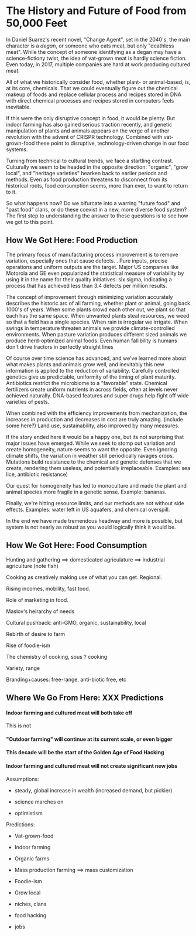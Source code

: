 # The History and Future of Food from 50,000 Feet

In Daniel Suarez's recent novel, "Change Agent", set in the 2040's, the main character is a _degan_, or someone who eats meat, but only "deathless meat".  While the concept of someone identifying as a degan may have a science-fictiony twist, the idea of vat-grown meat is hardly science fiction.  Even today, in 2017, multiple companies are hard at work producing cultured meat.

All of what we historically consider food, whether plant- or animal-based, is, at its core, chemicals.  That we could eventually figure out the chemical makeup of foods and replace cellular process and recipes stored in DNA with direct chemical processes and recipes stored in computers feels inevitable.

If this were the only disruptive concept in food, it would be plenty.  But indoor farming has also gained serious traction recently, and genetic manipulation of plants and animals appears on the verge of another revolution with the advent of CRISPR technology. Combined with vat-grown-food these point to disruptive, technology-driven change in our food systems.

Turning from technical to cultural trends, we face a startling contrast.  Culturally we seem to be headed in the opposite direction:  "organic", "grow local", and "heritage varieties" hearken back to earlier periods and methods.  Even as food production threatens to disconnect from its historical roots, food consumption seems, more than ever, to want to return to it.  

So what happens now?  Do we bifurcate into a warring "future food" and "past food" clans, or do these coexist in a new, more diverse food system?  The first step to understanding the answer to these questions is to see how we got to this point.

## How We Got Here:  Food Production

The primary focus of manufacturing process improvement is to remove variation, especially ones that cause defects.  .  Pure inputs, precise operations and uniform outputs are the target.  Major US companies like Motorola and GE even popularized the statistical measure of variability by using it in the name for their quality initiatives:  six sigma, indicating a process that has achieved less than 3.4 defects per million results.

The concept of improvement through minimizing variation accurately describes the historic arc of all farming, whether plant or animal, going back 1000's of years.  When some plants crowd each other out, we plant so that each has the same space.  When unwanted plants steal resources, we weed so that a field has a single species.  When rain is irregular we irrigate.  When swings in temperature threaten animals we provide climate-controlled environments.  When pasture variation produces different sized animals we produce herd-optimized animal foods.  Even human fallibility is  humans don't drive tractors in perfectly straight lines

Of course over time science has advanced, and we've learned more about what makes plants and animals grow well, and inevitably this new information is applied to the reduction of variability.  Carefully controlled genetics give us predictable, uniformity of the timing of plant maturity.  Antibiotics restrict the microbiome to a "favorable" state.  Chemical fertilizers create uniform nutrients in across fields, often at levels never achieved naturally. DNA-based features and super drugs help fight off wide varieties of pests.

When combined with the efficiency improvements from mechanization, the increases in production and decreases in cost are truly amazing.  \(include some here?\)  Land use, sustainability, also improved by many measures.

If the story ended here it would be a happy one, but its not surprising that major issues have emerged.  While we seek to stomp out variation and create homogeneity, nature seems to want the opposite.  Even ignoring climate shifts, the variation in weather still periodically ravages crops.  Mutations build resistance to the chemical and genetic defenses that we create, rendering them useless, and potentially irreplaceable. Examples:  sea lice, antibiotic resistance\)

Our quest for homogeneity has led to monoculture and made the plant and animal species more fragile in a genetic sense.  Example:  bananas.

Finally, we're hitting resource limits, and our methods are not without side effects.  Examples:  water left in US aquafers, and chemical overspill.

In the end we have made tremendous headway and more is possible, but system is not nearly as robust as you would logically think it would be.

## How We Got Here:  Food Consumption

Hunting and gathering ==&gt; domesticated agriculature ==&gt; industrial agriculture \(note fish\)

Cooking as creatively making use of what you can get.  Regional.

Rising incomes, mobility, fast tood.

Role of marketing in food.

Maslov's heirarchy of needs

Cultural pushback:  anti-GMO, organic, sustainability, local

Rebirth of desire to farm

Rise of foodie-ism

The chemistry of cooking, sous ? cooking

Variety, range

Branding+causes:  free-range, anti-biotic free, etc

## Where We Go From Here:  XXX Predictions

#### Indoor farming and cultured meat will both take off

This is not 

#### "Outdoor farming" will continue at its current scale, or even bigger

#### This decade will be the start of the Golden Age of Food Hacking

#### Indoor farming and cultured meat will not create significant new jobs





Assumptions:

* steady, global increase in wealth \(increased demand, but pickier\)

* science marches on

* optimistism

Predictions:

* Vat-grown-food

* Indoor farming

* Organic farms

* Mass production farming ==&gt; mass customization

* Foodie-ism

* Grow local

* niches, clans

* food hacking

* jobs



